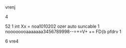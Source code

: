 vrenj

4




52 1
int Xx = noa1010202  ozer auto suncable 1
noooooooaaaaaaa3456789998--=+=V+ += FD{b pfdrv 1



6
vre4
